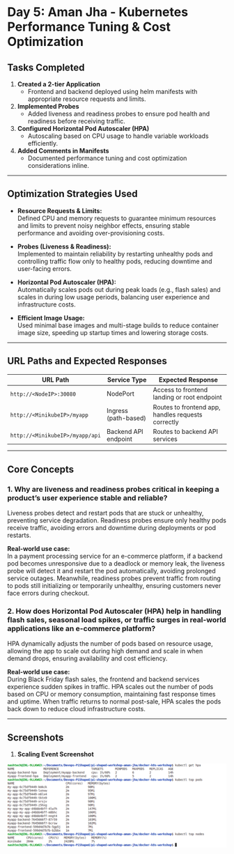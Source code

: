 # Day 5: Aman Jha - Kubernetes Performance Tuning & Cost Optimization

## Tasks Completed

1. **Created a 2-tier Application**  
   - Frontend and backend deployed using helm manifests with appropriate resource requests and limits.  
2. **Implemented Probes**  
   - Added liveness and readiness probes to ensure pod health and readiness before receiving traffic.  
3. **Configured Horizontal Pod Autoscaler (HPA)**  
   - Autoscaling based on CPU usage to handle variable workloads efficiently.  
4. **Added Comments in Manifests**  
   - Documented performance tuning and cost optimization considerations inline.

---

## Optimization Strategies Used

- **Resource Requests & Limits:**  
  Defined CPU and memory requests to guarantee minimum resources and limits to prevent noisy neighbor effects, ensuring stable performance and avoiding over-provisioning costs.

- **Probes (Liveness & Readiness):**  
  Implemented to maintain reliability by restarting unhealthy pods and controlling traffic flow only to healthy pods, reducing downtime and user-facing errors.

- **Horizontal Pod Autoscaler (HPA):**  
  Automatically scales pods out during peak loads (e.g., flash sales) and scales in during low usage periods, balancing user experience and infrastructure costs.

- **Efficient Image Usage:**  
  Used minimal base images and multi-stage builds to reduce container image size, speeding up startup times and lowering storage costs.

---

## URL Paths and Expected Responses

| URL Path              | Service Type        | Expected Response                         |
|-----------------------|---------------------|-------------------------------------------|
| `http://<NodeIP>:30080` | NodePort            | Access to frontend landing or root endpoint    |
| `http://<MinikubeIP>/myapp`  | Ingress (path-based) | Routes to frontend app, handles requests correctly |
| `http://<MinikubeIP>/myapp/api`  | Backend API endpoint | Routes to backend API services |

---

## Core Concepts

### 1. Why are liveness and readiness probes critical in keeping a product’s user experience stable and reliable?  
Liveness probes detect and restart pods that are stuck or unhealthy, preventing service degradation. Readiness probes ensure only healthy pods receive traffic, avoiding errors and downtime during deployments or pod restarts.

**Real-world use case:**  
In a payment processing service for an e-commerce platform, if a backend pod becomes unresponsive due to a deadlock or memory leak, the liveness probe will detect it and restart the pod automatically, avoiding prolonged service outages. Meanwhile, readiness probes prevent traffic from routing to pods still initializing or temporarily unhealthy, ensuring customers never face errors during checkout.

### 2. How does Horizontal Pod Autoscaler (HPA) help in handling flash sales, seasonal load spikes, or traffic surges in real-world applications like an e-commerce platform?  
HPA dynamically adjusts the number of pods based on resource usage, allowing the app to scale out during high demand and scale in when demand drops, ensuring availability and cost efficiency.

**Real-world use case:**  
During Black Friday flash sales, the frontend and backend services experience sudden spikes in traffic. HPA scales out the number of pods based on CPU or memory consumption, maintaining fast response times and uptime. When traffic returns to normal post-sale, HPA scales the pods back down to reduce cloud infrastructure costs.

---

## Screenshots

1. **Scaling Event Screenshot**  

![Scaling Event](Screenshots/image.png)
